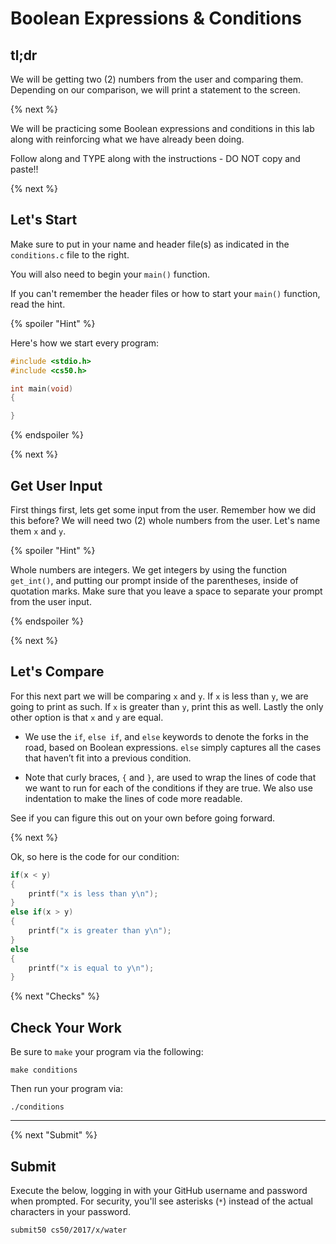 # Boolean Expressions & Conditions

## tl;dr

We will be getting two (2) numbers from the user and comparing them. Depending on our comparison, we will print a statement to the screen.

{% next %}

We will be practicing some Boolean expressions and conditions in this lab along with reinforcing what we have already been doing.

Follow along and TYPE along with the instructions - DO NOT copy and paste!!

{% next %}

## Let's Start

Make sure to put in your name and header file(s) as indicated in the `conditions.c` file to the right.

You will also need to begin your `main()` function.

If you can't remember the header files or how to start your `main()` function, read the hint.

{% spoiler "Hint" %}

Here's how we start every program:

```c
#include <stdio.h>
#include <cs50.h>

int main(void)
{

}
```

{% endspoiler %}

{% next %}

## Get User Input

First things first, lets get some input from the user. Remember how we did this before? We will need two (2) whole numbers from the user. Let's name them `x` and `y`.

{% spoiler "Hint" %}

Whole numbers are integers. We get integers by using the function `get_int()`, and putting our prompt inside of the parentheses, inside of quotation marks.  Make sure that you leave a space to separate your prompt from the user input.

{% endspoiler %}

{% next %}

## Let's Compare

For this next part we will be comparing `x` and `y`. If `x` is less than `y`, we are going to print as such. If `x` is greater than `y`, print this as well. Lastly the only other option is that `x` and `y` are equal.

- We use the `if`, `else if`, and `else` keywords to denote the forks in the road, based on Boolean expressions. `else` simply captures all the cases that haven’t fit into a previous condition.

- Note that curly braces, `{` and `}`, are used to wrap the lines of code that we want to run for each of the conditions if they are true. We also use indentation to make the lines of code more readable.

See if you can figure this out on your own before going forward.

{% next %}

Ok, so here is the code for our condition:

```c
if(x < y)
{
    printf("x is less than y\n");
}
else if(x > y)
{
    printf("x is greater than y\n");
}
else
{
    printf("x is equal to y\n");
}
```

{% next "Checks" %}

## Check Your Work

Be sure to `make` your program via the following:

```
make conditions
```

Then run your program via:

```
./conditions
```

---

{% next "Submit" %}

## Submit

Execute the below, logging in with your GitHub username and password when prompted. For security, you'll see asterisks (`*`) instead of the actual characters in your password.

```
submit50 cs50/2017/x/water
```
